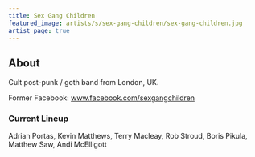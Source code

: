 ```yaml
---
title: Sex Gang Children
featured_image: artists/s/sex-gang-children/sex-gang-children.jpg
artist_page: true
---
```

## About

Cult post-punk / goth band from London, UK.

Former Facebook: www.facebook.com/sexgangchildren

### Current Lineup

Adrian Portas, Kevin Matthews, Terry Macleay, Rob Stroud, Boris Pikula, Matthew Saw, Andi McElligott

